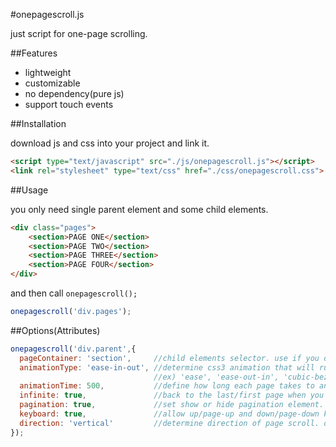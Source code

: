 #onepagescroll.js

just script for one-page scrolling.

##Features
- lightweight
- customizable
- no dependency(pure js)
- support touch events

##Installation

download js and css into your project and link it.

```html
<script type="text/javascript" src="./js/onepagescroll.js"></script>
<link rel="stylesheet" type="text/css" href="./css/onepagescroll.css">
```

##Usage

you only need single parent element and some child elements.

```html
<div class="pages">
	<section>PAGE ONE</section>
	<section>PAGE TWO</section>
	<section>PAGE THREE</section>
	<section>PAGE FOUR</section>
</div>
```

and then call `onepagescroll();`

```javascript
onepagescroll('div.pages');
```


##Options(Attributes)
```javascript
onepagescroll('div.parent',{
  pageContainer: 'section',     //child elements selector. use if you don't want to use section for page.
  animationType: 'ease-in-out', //determine css3 animation that will run when page changes
                                //ex) 'ease', 'ease-out-in', 'cubic-bezier(0.2, 0.75, 0.5, 1.15)'
  animationTime: 500,           //define how long each page takes to animate, 0 for off
  infinite: true,               //back to the last/first page when you scroll at first/last page
  pagination: true,             //set show or hide pagination element.
  keyboard: true,               //allow up/page-up and down/page-down key for page scroll
  direction: 'vertical'         //determine direction of page scroll. options available are 'vertical' and 'horizontal'
});
```